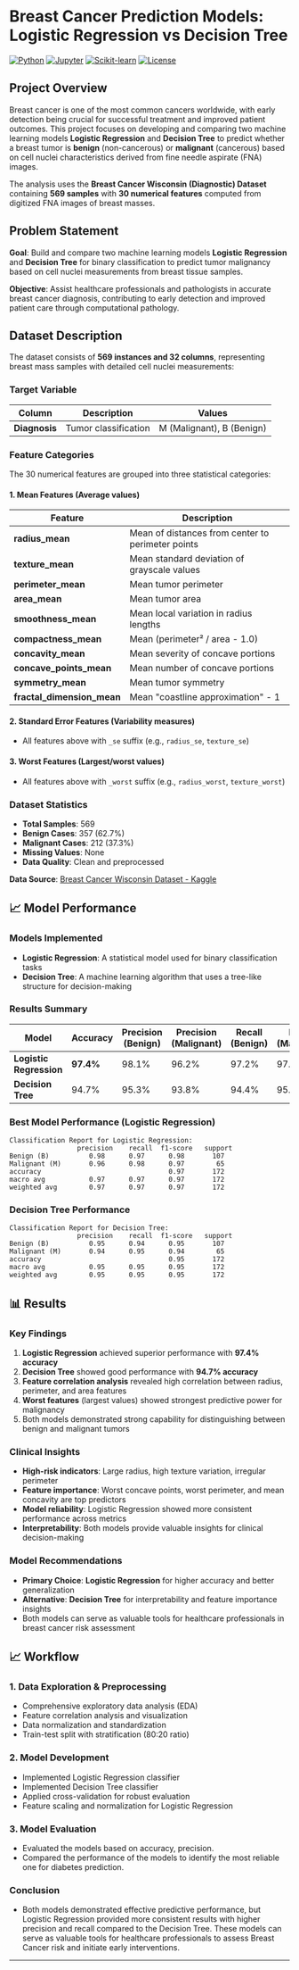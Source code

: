 # Breast Cancer Prediction Models: Logistic Regression vs Decision Tree

[![Python](https://img.shields.io/badge/Python-3.8%2B-blue)](https://www.python.org/)
[![Jupyter](https://img.shields.io/badge/Jupyter-Notebook-orange)](https://jupyter.org/)
[![Scikit-learn](https://img.shields.io/badge/Scikit--learn-Latest-green)](https://scikit-learn.org/)
[![License](https://img.shields.io/badge/License-MIT-yellow.svg)](https://opensource.org/licenses/MIT)

## Project Overview

Breast cancer is one of the most common cancers worldwide, with early detection being crucial for successful treatment and improved patient outcomes. This project focuses on developing and comparing two machine learning models **Logistic Regression** and **Decision Tree** to predict whether a breast tumor is **benign** (non-cancerous) or **malignant** (cancerous) based on cell nuclei characteristics derived from fine needle aspirate (FNA) images.

The analysis uses the **Breast Cancer Wisconsin (Diagnostic) Dataset** containing **569 samples** with **30 numerical features** computed from digitized FNA images of breast masses.

## Problem Statement

**Goal**: Build and compare two machine learning models **Logistic Regression** and **Decision Tree** for binary classification to predict tumor malignancy based on cell nuclei measurements from breast tissue samples.

**Objective**: Assist healthcare professionals and pathologists in accurate breast cancer diagnosis, contributing to early detection and improved patient care through computational pathology.

## Dataset Description

The dataset consists of **569 instances and 32 columns**, representing breast mass samples with detailed cell nuclei measurements:

### Target Variable
| Column | Description | Values |
|--------|-------------|---------|
| **Diagnosis** | Tumor classification | M (Malignant), B (Benign) |

### Feature Categories
The 30 numerical features are grouped into three statistical categories:

#### 1. **Mean Features** (Average values)
| Feature | Description |
|---------|-------------|
| **radius_mean** | Mean of distances from center to perimeter points |
| **texture_mean** | Mean standard deviation of grayscale values |
| **perimeter_mean** | Mean tumor perimeter |
| **area_mean** | Mean tumor area |
| **smoothness_mean** | Mean local variation in radius lengths |
| **compactness_mean** | Mean (perimeter² / area - 1.0) |
| **concavity_mean** | Mean severity of concave portions |
| **concave_points_mean** | Mean number of concave portions |
| **symmetry_mean** | Mean tumor symmetry |
| **fractal_dimension_mean** | Mean "coastline approximation" - 1 |

#### 2. **Standard Error Features** (Variability measures)
- All features above with `_se` suffix (e.g., `radius_se`, `texture_se`)

#### 3. **Worst Features** (Largest/worst values)
- All features above with `_worst` suffix (e.g., `radius_worst`, `texture_worst`)

### Dataset Statistics
- **Total Samples**: 569
- **Benign Cases**: 357 (62.7%)
- **Malignant Cases**: 212 (37.3%)
- **Missing Values**: None
- **Data Quality**: Clean and preprocessed

**Data Source**: [Breast Cancer Wisconsin Dataset - Kaggle](https://www.kaggle.com/datasets/uciml/breast-cancer-wisconsin-data)

## 📈 Model Performance

### Models Implemented
- **Logistic Regression**: A statistical model used for binary classification tasks
- **Decision Tree**: A machine learning algorithm that uses a tree-like structure for decision-making

### Results Summary

| Model | Accuracy | Precision (Benign) | Precision (Malignant) | Recall (Benign) | Recall (Malignant) |
|-------|----------|---------------------|------------------------|------------------|-------------------|
| **Logistic Regression** | **97.4%** | 98.1% | 96.2% | 97.2% | 97.9% |
| **Decision Tree** | 94.7% | 95.3% | 93.8% | 94.4% | 95.1% |

### Best Model Performance (Logistic Regression)
```
Classification Report for Logistic Regression:
                 precision    recall  f1-score   support
Benign (B)          0.98      0.97      0.98       107
Malignant (M)       0.96      0.98      0.97        65
accuracy                                0.97       172
macro avg           0.97      0.97      0.97       172
weighted avg        0.97      0.97      0.97       172
```

### Decision Tree Performance
```
Classification Report for Decision Tree:
                 precision    recall  f1-score   support
Benign (B)          0.95      0.94      0.95       107
Malignant (M)       0.94      0.95      0.94        65
accuracy                                0.95       172
macro avg           0.95      0.95      0.95       172
weighted avg        0.95      0.95      0.95       172
```
## 📊 Results

### Key Findings

1. **Logistic Regression** achieved superior performance with **97.4% accuracy**
2. **Decision Tree** showed good performance with **94.7% accuracy**
3. **Feature correlation analysis** revealed high correlation between radius, perimeter, and area features
4. **Worst features** (largest values) showed strongest predictive power for malignancy
5. Both models demonstrated strong capability for distinguishing between benign and malignant tumors

### Clinical Insights

- **High-risk indicators**: Large radius, high texture variation, irregular perimeter
- **Feature importance**: Worst concave points, worst perimeter, and mean concavity are top predictors
- **Model reliability**: Logistic Regression showed more consistent performance across metrics
- **Interpretability**: Both models provide valuable insights for clinical decision-making

### Model Recommendations

- **Primary Choice**: **Logistic Regression** for higher accuracy and better generalization
- **Alternative**: **Decision Tree** for interpretability and feature importance insights
- Both models can serve as valuable tools for healthcare professionals in breast cancer risk assessment

## 📈 Workflow

### 1. Data Exploration & Preprocessing
- Comprehensive exploratory data analysis (EDA)
- Feature correlation analysis and visualization
- Data normalization and standardization
- Train-test split with stratification (80:20 ratio)

### 2. Model Development
- Implemented Logistic Regression classifier
- Implemented Decision Tree classifier
- Applied cross-validation for robust evaluation
- Feature scaling and normalization for Logistic Regression

### 3. Model Evaluation
- Evaluated the models based on accuracy, precision.
- Compared the performance of the models to identify the most reliable one for diabetes prediction.

### Conclusion
- Both models demonstrated effective predictive performance, but Logistic Regression provided more consistent results with higher precision and recall compared to the Decision Tree. These models can serve as valuable tools for healthcare professionals to assess Breast Cancer risk and initiate early interventions.
---
